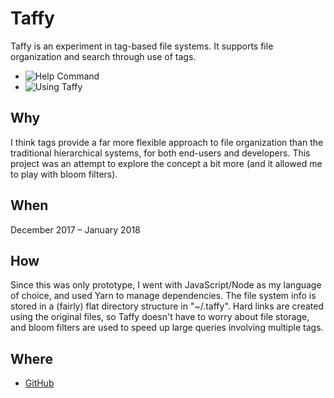 # Taffy

Taffy is an experiment in tag-based file systems. It supports file organization and search through use of tags.

- ![Help Command](/f/taffy-help.png)
- ![Using Taffy](/f/taffy-use.png)

## Why

I think tags provide a far more flexible approach to file organization than the traditional hierarchical systems, for both end-users and developers. This project was an attempt to explore the concept a bit more (and it allowed me to play with bloom filters).

## When

December 2017 – January 2018

## How

Since this was only prototype, I went with JavaScript/Node as my language of choice, and used Yarn to manage dependencies. The file system info is stored in a (fairly) flat directory structure in "~/.taffy". Hard links are created using the original files, so Taffy doesn't have to worry about file storage, and bloom filters are used to speed up large queries involving multiple tags.

## Where

- [GitHub](https://github.com/jamiesyme/taffy)